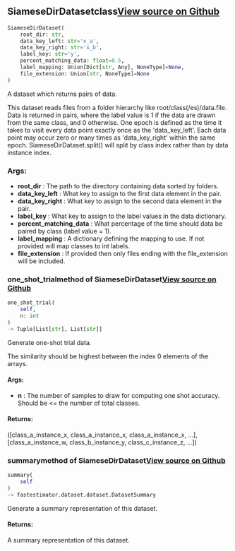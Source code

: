 ## SiameseDirDataset<span class="tag">class</span><a class="sourcelink" href=https://github.com/fastestimator/fastestimator/blob/r1.1/fastestimator/dataset/siamese_dir_dataset.py/#L26-L177>View source on Github</a>
```python
SiameseDirDataset(
	root_dir: str,
	data_key_left: str='x_a',
	data_key_right: str='x_b',
	label_key: str='y',
	percent_matching_data: float=0.5,
	label_mapping: Union[Dict[str, Any], NoneType]=None,
	file_extension: Union[str, NoneType]=None
)
```
A dataset which returns pairs of data.

This dataset reads files from a folder hierarchy like root/class(/es)/data.file. Data is returned in pairs,
where the label value is 1 if the data are drawn from the same class, and 0 otherwise. One epoch is defined as
the time it takes to visit every data point exactly once as the 'data_key_left'. Each data point may occur zero
or many times as 'data_key_right' within the same epoch. SiameseDirDataset.split() will split by class index
rather than by data instance index.


<h3>Args:</h3>

* **root_dir** :  The path to the directory containing data sorted by folders.
* **data_key_left** :  What key to assign to the first data element in the pair.
* **data_key_right** :  What key to assign to the second data element in the pair.
* **label_key** :  What key to assign to the label values in the data dictionary.
* **percent_matching_data** :  What percentage of the time should data be paired by class (label value = 1).
* **label_mapping** :  A dictionary defining the mapping to use. If not provided will map classes to int labels.
* **file_extension** :  If provided then only files ending with the file_extension will be included.

### one_shot_trial<span class="tag">method of SiameseDirDataset</span><a class="sourcelink" href=https://github.com/fastestimator/fastestimator/blob/r1.1/fastestimator/dataset/siamese_dir_dataset.py/#L144-L167>View source on Github</a>
```python
one_shot_trial(
	self,
	n: int
)
-> Tuple[List[str], List[str]]
```
Generate one-shot trial data.

The similarity should be highest between the index 0 elements of the arrays.


<h4>Args:</h4>

* **n** :  The number of samples to draw for computing one shot accuracy. Should be <= the number of total classes.

<h4>Returns:</h4>
    ([class_a_instance_x, class_a_instance_x, class_a_instance_x, ...],    [class_a_instance_w, class_b_instance_y, class_c_instance_z, ...])

### summary<span class="tag">method of SiameseDirDataset</span><a class="sourcelink" href=https://github.com/fastestimator/fastestimator/blob/r1.1/fastestimator/dataset/siamese_dir_dataset.py/#L169-L177>View source on Github</a>
```python
summary(
	self
)
-> fastestimator.dataset.dataset.DatasetSummary
```
Generate a summary representation of this dataset.

<h4>Returns:</h4>
    A summary representation of this dataset.



